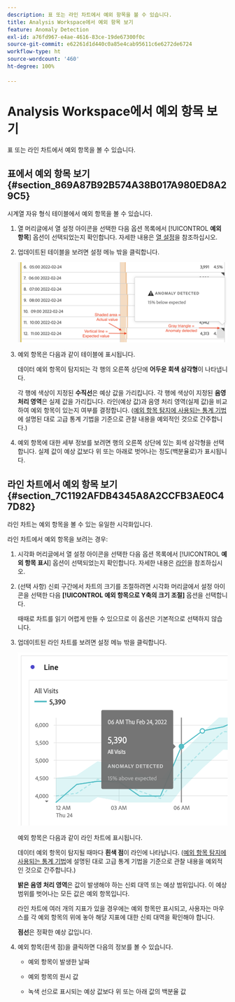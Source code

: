 ```yaml
---
description: 표 또는 라인 차트에서 예외 항목을 볼 수 있습니다.
title: Analysis Workspace에서 예외 항목 보기
feature: Anomaly Detection
exl-id: a76fd967-e4ae-4616-83ce-19de67300f0c
source-git-commit: e62261d1d440c0a85e4cab95611c6e6272de6724
workflow-type: ht
source-wordcount: '460'
ht-degree: 100%

---
```


# Analysis Workspace에서 예외 항목 보기

표 또는 라인 차트에서 예외 항목을 볼 수 있습니다.

## 표에서 예외 항목 보기 {#section_869A87B92B574A38B017A980ED8A29C5}

시계열 자유 형식 테이블에서 예외 항목을 볼 수 있습니다.

1. 열 머리글에서 열 설정 아이콘을 선택한 다음 옵션 목록에서 [!UICONTROL **예외 항목**] 옵션이 선택되었는지 확인합니다. 자세한 내용은 [열 설정](/help/analysis-workspace/visualizations/freeform-table/column-row-settings/column-settings.md)을 참조하십시오.

1. 업데이트된 테이블을 보려면 설정 메뉴 밖을 클릭합니다.

   ![](assets/anomaly_detected.png)

1. 예외 항목은 다음과 같이 테이블에 표시됩니다.

   데이터 예외 항목이 탐지되는 각 행의 오른쪽 상단에 **어두운 회색 삼각형**&#x200B;이 나타냅니다.

   각 행에 색상이 지정된 **수직선**&#x200B;은 예상 값을 가리킵니다. 각 행에 색상이 지정된 **음영 처리 영역**&#x200B;은 실제 값을 가리킵니다. 라인(예상 값)과 음영 처리 영역(실제 값)을 비교하여 예외 항목이 있는지 여부를 결정합니다. ([예외 항목 탐지에 사용되는 통계 기법](/help/analysis-workspace/virtual-analyst/c-anomaly-detection/statistics-anomaly-detection.md)에 설명된 대로 고급 통계 기법을 기준으로 관찰 내용을 예외적인 것으로 간주합니다.)

1. 예외 항목에 대한 세부 정보를 보려면 행의 오른쪽 상단에 있는 회색 삼각형을 선택합니다. 실제 값이 예상 값보다 위 또는 아래로 벗어나는 정도(백분율로)가 표시됩니다.

## 라인 차트에서 예외 항목 보기 {#section_7C1192AFDB4345A8A2CCFB3AE0C47D82}

라인 차트는 예외 항목을 볼 수 있는 유일한 시각화입니다.

라인 차트에서 예외 항목을 보려는 경우:

1. 시각화 머리글에서 열 설정 아이콘을 선택한 다음 옵션 목록에서 [!UICONTROL **예외 항목 표시**] 옵션이 선택되었는지 확인합니다. 자세한 내용은 [라인](/help/analysis-workspace/visualizations/line.md)을 참조하십시오.

1. (선택 사항) 신뢰 구간에서 차트의 크기를 조절하려면 시각화 머리글에서 설정 아이콘을 선택한 다음 **[!UICONTROL 예외 항목으로 Y축의 크기 조절]** 옵션을 선택합니다.

   때때로 차트를 읽기 어렵게 만들 수 있으므로 이 옵션은 기본적으로 선택하지 않습니다.

1. 업데이트된 라인 차트를 보려면 설정 메뉴 밖을 클릭합니다.

   ![](assets/anomaly_linechart.png)

   예외 항목은 다음과 같이 라인 차트에 표시됩니다.

   데이터 예외 항목이 탐지될 때마다 **흰색 점**&#x200B;이 라인에 나타납니다. ([예외 항목 탐지에 사용되는 통계 기법](/help/analysis-workspace/virtual-analyst/c-anomaly-detection/statistics-anomaly-detection.md)에 설명된 대로 고급 통계 기법을 기준으로 관찰 내용을 예외적인 것으로 간주합니다.)

   **밝은 음영 처리 영역**&#x200B;은 값이 발생해야 하는 신뢰 대역 또는 예상 범위입니다. 이 예상 범위를 벗어나는 모든 값은 예외 항목입니다.

   라인 차트에 여러 개의 지표가 있을 경우에는 예외 항목만 표시되고, 사용자는 마우스를 각 예외 항목의 위에 놓아 해당 지표에 대한 신뢰 대역을 확인해야 합니다.

   **점선**&#x200B;은 정확한 예상 값입니다.

1. 예외 항목(흰색 점)을 클릭하면 다음의 정보를 볼 수 있습니다.

   * 예외 항목이 발생한 날짜

   * 예외 항목의 원시 값

   * 녹색 선으로 표시되는 예상 값보다 위 또는 아래 값의 백분율 값

